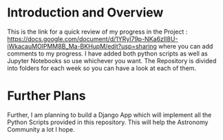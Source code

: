 # Introduction and Overview
This is the link for a quick review of my progress in the Project : https://docs.google.com/document/d/1YRyl79p-NKa6zII8U-iWkacauMOlPMM8B_Ma-BKHupM/edit?usp=sharing where you can add comments to my progress. I have added both python scripts as well as Jupyter Notebooks so use whichever you want. 
The Repository is divided into folders for each week so you can have a look at each of them.
# Further Plans
Further, I am planning to build a Django App which will implement all the Python Scripts provided in this repository. This will help the Astronomy Community a lot I hope. 
